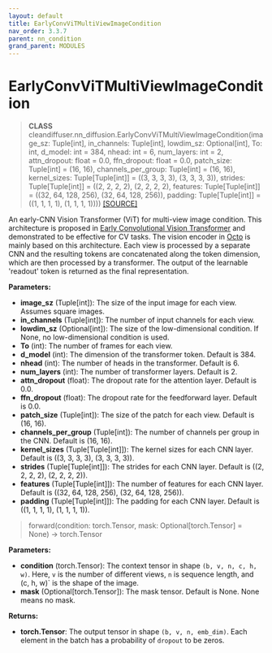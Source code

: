 ```yaml
---
layout: default
title: EarlyConvViTMultiViewImageCondition
nav_order: 3.3.7
parent: nn_condition
grand_parent: MODULES
---
```


# **EarlyConvViTMultiViewImageCondition**

> **CLASS** cleandiffuser.nn_diffusion.EarlyConvViTMultiViewImageCondition(image_sz: Tuple[int], in_channels: Tuple[int], lowdim_sz: Optional[int], To: int, d_model: int = 384, nhead: int = 6, num_layers: int = 2, attn_dropout: float = 0.0, ffn_dropout: float = 0.0, patch_size: Tuple[int] = (16, 16), channels_per_group: Tuple[int] = (16, 16), kernel_sizes: Tuple[Tuple[int]] = ((3, 3, 3, 3), (3, 3, 3, 3)), strides: Tuple[Tuple[int]] = ((2, 2, 2, 2), (2, 2, 2, 2), features: Tuple[Tuple[int]] = ((32, 64, 128, 256), (32, 64, 128, 256)), padding: Tuple[Tuple[int]] = ((1, 1, 1, 1), (1, 1, 1, 1)))) [[SOURCE]](https://github.com/CleanDiffuserTeam/CleanDiffuser/blob/main/cleandiffuser/nn_condition/early_conv_vit.py)

An early-CNN Vision Transformer (ViT) for multi-view image condition. This architecture is proposed in [Early Convolutional Vision Transformer](https://arxiv.org/pdf/2106.14881) and demonstrated to be effective for CV tasks. The vision encoder in [Octo](https://arxiv.org/pdf/2405.12213) is mainly based on this architecture. Each view is processed by a separate CNN and the resulting tokens are concatenated along the token dimension, which are then processed by a transformer. The output of the learnable 'readout' token is returned as the final representation.

**Parameters:**
- **image_sz** (Tuple[int]): The size of the input image for each view. Assumes square images.
- **in_channels** (Tuple[int]): The number of input channels for each view.
- **lowdim_sz** (Optional[int]): The size of the low-dimensional condition. If None, no low-dimensional condition is used.
- **To** (int): The number of frames for each view.
- **d_model** (int): The dimension of the transformer token. Default is 384.
- **nhead** (int): The number of heads in the transformer. Default is 6.
- **num_layers** (int): The number of transformer layers. Default is 2.
- **attn_dropout** (float): The dropout rate for the attention layer. Default is 0.0.
- **ffn_dropout** (float): The dropout rate for the feedforward layer. Default is 0.0.
- **patch_size** (Tuple[int]): The size of the patch for each view. Default is (16, 16).
- **channels_per_group** (Tuple[int]): The number of channels per group in the CNN. Default is (16, 16).
- **kernel_sizes** (Tuple[Tuple[int]]): The kernel sizes for each CNN layer. Default is ((3, 3, 3, 3), (3, 3, 3, 3)).
- **strides** (Tuple[Tuple[int]]): The strides for each CNN layer. Default is ((2, 2, 2, 2), (2, 2, 2, 2)).
- **features** (Tuple[Tuple[int]]): The number of features for each CNN layer. Default is ((32, 64, 128, 256), (32, 64, 128, 256)).
- **padding** (Tuple[Tuple[int]]): The padding for each CNN layer. Default is ((1, 1, 1, 1), (1, 1, 1, 1)).

> forward(condition: torch.Tensor, mask: Optional[torch.Tensor] = None) -> torch.Tensor

**Parameters:**
- **condition** (torch.Tensor): The context tensor in shape `(b, v, n, c, h, w)`. Here, `v` is the number of different views, `n` is sequence length, and (c, h, w)` is the shape of the image.
- **mask** (Optional[torch.Tensor]): The mask tensor. Default is None. None means no mask.

**Returns:**
- **torch.Tensor**: The output tensor in shape `(b, v, n, emb_dim)`. Each element in the batch has a probability of `dropout` to be zeros.
